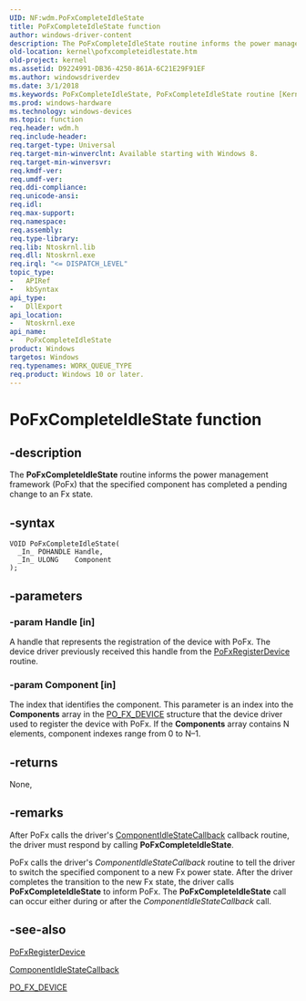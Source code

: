 ```yaml
---
UID: NF:wdm.PoFxCompleteIdleState
title: PoFxCompleteIdleState function
author: windows-driver-content
description: The PoFxCompleteIdleState routine informs the power management framework (PoFx) that the specified component has completed a pending change to an Fx state.
old-location: kernel\pofxcompleteidlestate.htm
old-project: kernel
ms.assetid: D9224991-DB36-4250-861A-6C21E29F91EF
ms.author: windowsdriverdev
ms.date: 3/1/2018
ms.keywords: PoFxCompleteIdleState, PoFxCompleteIdleState routine [Kernel-Mode Driver Architecture], kernel.pofxcompleteidlestate, wdm/PoFxCompleteIdleState
ms.prod: windows-hardware
ms.technology: windows-devices
ms.topic: function
req.header: wdm.h
req.include-header: 
req.target-type: Universal
req.target-min-winverclnt: Available starting with Windows 8.
req.target-min-winversvr: 
req.kmdf-ver: 
req.umdf-ver: 
req.ddi-compliance: 
req.unicode-ansi: 
req.idl: 
req.max-support: 
req.namespace: 
req.assembly: 
req.type-library: 
req.lib: Ntoskrnl.lib
req.dll: Ntoskrnl.exe
req.irql: "<= DISPATCH_LEVEL"
topic_type:
-	APIRef
-	kbSyntax
api_type:
-	DllExport
api_location:
-	Ntoskrnl.exe
api_name:
-	PoFxCompleteIdleState
product: Windows
targetos: Windows
req.typenames: WORK_QUEUE_TYPE
req.product: Windows 10 or later.
---
```


# PoFxCompleteIdleState function


## -description


The <b>PoFxCompleteIdleState</b> routine informs the power management framework (PoFx) that the specified component has completed a pending change to an Fx state.


## -syntax


````
VOID PoFxCompleteIdleState(
  _In_ POHANDLE Handle,
  _In_ ULONG    Component
);
````


## -parameters




### -param Handle [in]

A handle that represents the registration of the device with PoFx. The device driver previously received this handle from the <a href="..\wdm\nf-wdm-pofxregisterdevice.md">PoFxRegisterDevice</a> routine.


### -param Component [in]

The index that identifies the component. This parameter is an index into the <b>Components</b> array in the <a href="..\wudfwdm\ns-wudfwdm-_po_fx_device_v1.md">PO_FX_DEVICE</a> structure that the device driver used to register the device with PoFx. If the <b>Components</b> array contains N elements, component indexes range from 0 to N–1.


## -returns



None,




## -remarks



After PoFx calls the driver's <a href="https://msdn.microsoft.com/library/windows/hardware/hh450931">ComponentIdleStateCallback</a> callback routine, the driver must respond by calling <b>PoFxCompleteIdleState</b>.

PoFx calls the driver's <i>ComponentIdleStateCallback</i> routine to tell the driver to switch the specified component to a new Fx power state. After the driver completes the transition to the new Fx state, the driver calls <b>PoFxCompleteIdleState</b> to inform PoFx. The <b>PoFxCompleteIdleState</b> call can occur either during or after the <i>ComponentIdleStateCallback</i> call.




## -see-also

<a href="..\wdm\nf-wdm-pofxregisterdevice.md">PoFxRegisterDevice</a>



<a href="https://msdn.microsoft.com/library/windows/hardware/hh450931">ComponentIdleStateCallback</a>



<a href="..\wudfwdm\ns-wudfwdm-_po_fx_device_v1.md">PO_FX_DEVICE</a>



 

 



